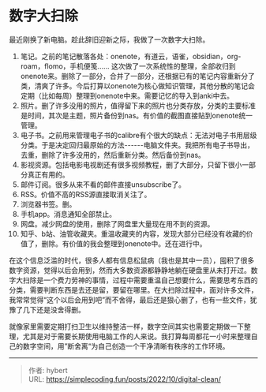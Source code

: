 # 数字大扫除


最近刚换了新电脑。趁此辞旧迎新之际，我做了一次数字大扫除。

1.  笔记。之前的笔记散落各处：onenote，有道云，语雀，obsidian，org-roam，flomo，手机便笺......
    这次做了一次系统性的整理，全部收归到onenote来。删除了一部分，合并了一部分，还根据已有的笔记内容重新分了类，清爽了许多。今后打算以onenote为核心做知识管理，其他分散的笔记会定期（比如每周）整理到onenote中来。需要记忆的导入到anki中去。
2.  照片。删了许多没用的照片，值得留下来的照片也分类存放，分类的主要标准是时间，其次是主题，照片备份到nas。有价值的截图直接贴到onenote统一管理。
3.  电子书。之前用来管理电子书的calibre有个很大的缺点：无法对电子书用层级分类。于是决定回归最原始的方法------电脑文件夹。我把所有电子书导出，去重，删除了许多没用的，然后重新分类。然后备份到nas。
4.  影视资源。包括电影电视剧还有很多视频教程，删了大部分，只留下很小一部分真正有用的。
5.  邮件订阅。很多从来不看的邮件直接unsubscribe了。
6.  RSS。价值不高的RSS源直接取消关注了。
7.  浏览器书签。删。
8.  手机app。消息通知全部禁止。
9.  网盘。减少网盘的使用，删除了网盘里大量现在用不到的资源。
10. 知乎、b站、油管收藏夹。重温收藏夹的内容，发现大部分已经没有收藏的价值了，删除。有价值的我会整理到onenote中。还在进行中。

在这个信息泛滥的时代，很多人都有信息松鼠病（我也是其中一员），囤积了很多数字资源，觉得以后会用到，然而大多数资源都静静地躺在硬盘里从未打开过。数字大扫除是一个费力劳神的事情，过程中需要重温自己想要什么，需要思考东西的分类，需要判断东西是去还是留，要留在哪里。在大扫除过程中，面对许多文件，我常常觉得“这个以后会用到吧”而不舍得，最后还是狠心删了，也有一些文件，犹豫了几下还是没舍得删。

就像家里需要定期打扫卫生以维持整洁一样，数字空间其实也需要定期做一下整理，尤其是对于需要长期使用电脑工作的人来说。我打算每周都花一小时来整理自己的数字空间，用”断舍离“为自己创造一个干净清晰有秩序的工作环境。


---

> 作者: hybert  
> URL: https://simplecoding.fun/posts/2022/10/digital-clean/  

